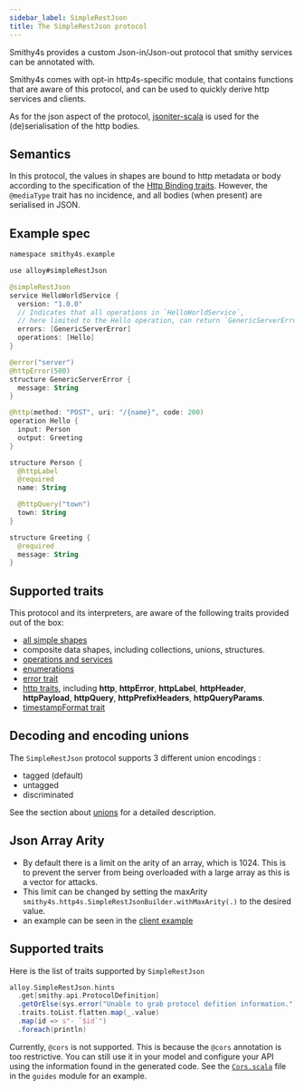 ```yaml
---
sidebar_label: SimpleRestJson
title: The SimpleRestJson protocol
---
```


Smithy4s provides a custom Json-in/Json-out protocol that smithy services can be annotated with.

Smithy4s comes with opt-in http4s-specific module, that contains functions that are aware of this protocol, and can be used to quickly derive http services and clients.

As for the json aspect of the protocol, [jsoniter-scala](https://github.com/plokhotnyuk/jsoniter-scala/) is used for the (de)serialisation of the http bodies.

## Semantics

In this protocol, the values in shapes are bound to http metadata or body according to the specification of the [Http Binding traits](https://awslabs.github.io/smithy/1.0/spec/core/http-traits.html?highlight=http#http-binding-traits). However, the `@mediaType` trait has no incidence, and all bodies (when present) are serialised in JSON.

## Example spec

```kotlin
namespace smithy4s.example

use alloy#simpleRestJson

@simpleRestJson
service HelloWorldService {
  version: "1.0.0"
  // Indicates that all operations in `HelloWorldService`,
  // here limited to the Hello operation, can return `GenericServerError`.
  errors: [GenericServerError]
  operations: [Hello]
}

@error("server")
@httpError(500)
structure GenericServerError {
  message: String
}

@http(method: "POST", uri: "/{name}", code: 200)
operation Hello {
  input: Person
  output: Greeting
}

structure Person {
  @httpLabel
  @required
  name: String

  @httpQuery("town")
  town: String
}

structure Greeting {
  @required
  message: String
}
```

## Supported traits

This protocol and its interpreters, are aware of the following traits provided out of the box:

* [all simple shapes](https://awslabs.github.io/smithy/1.0/spec/core/model.html#simple-shapes)
* composite data shapes, including collections, unions, structures.
* [operations and services](https://awslabs.github.io/smithy/1.0/spec/core/model.html#service)
* [enumerations](https://awslabs.github.io/smithy/1.0/spec/core/constraint-traits.html#enum-trait)
* [error trait](https://awslabs.github.io/smithy/1.0/spec/core/type-refinement-traits.html#error-trait)
* [http traits](https://awslabs.github.io/smithy/1.0/spec/core/http-traits.html), including **http**, **httpError**, **httpLabel**, **httpHeader**, **httpPayload**, **httpQuery**, **httpPrefixHeaders**, **httpQueryParams**.
* [timestampFormat trait](https://awslabs.github.io/smithy/1.0/spec/core/protocol-traits.html?highlight=timestampformat#timestampformat-trait)

## Decoding and encoding unions

The `SimpleRestJson` protocol supports 3 different union encodings :

* tagged (default)
* untagged
* discriminated

See the section about [unions](../../04-codegen/02-unions.md) for a detailed description.

## Json Array Arity
* By default there is a limit on the arity of an array, which is 1024. This is to prevent the server from being overloaded with a large array as this is a vector for attacks.
* This limit can be changed by setting the maxArity `smithy4s.http4s.SimpleRestJsonBuilder.withMaxArity(.)` to the desired value.
* an example can be seen in the [client example](03-client.md)
## Supported traits

Here is the list of traits supported by `SimpleRestJson`

```scala mdoc:passthrough
alloy.SimpleRestJson.hints
  .get[smithy.api.ProtocolDefinition]
  .getOrElse(sys.error("Unable to grab protocol defition information."))
  .traits.toList.flatten.map(_.value)
  .map(id => s"- `$id`")
  .foreach(println)
```

Currently, `@cors` is not supported. This is because the `@cors` annotation is too restrictive. You can still use it in your model and configure your API using the information found in the generated code. See the [`Cors.scala`](https://github.com/disneystreaming/smithy4s/tree/main/modules/guides/src/smithy4s/guides/Cors.scala) file in the `guides` module for an example.
